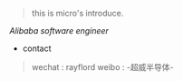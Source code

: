 

> this is micro's introduce.

*Alibaba*
*software engineer*

- contact  
> wechat : rayflord
> weibo : -超威半导体-
